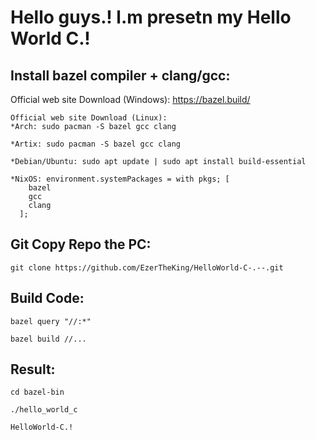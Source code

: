 # Hello guys.! l.m presetn my Hello World C.!

## Install bazel compiler + clang/gcc:

Official web site Download (Windows): https://bazel.build/

```
Official web site Download (Linux):
*Arch: sudo pacman -S bazel gcc clang

*Artix: sudo pacman -S bazel gcc clang

*Debian/Ubuntu: sudo apt update | sudo apt install build-essential

*NixOS: environment.systemPackages = with pkgs; [
    bazel
    gcc
    clang
  ];
```

## Git Copy Repo the PC:
```
git clone https://github.com/EzerTheKing/HelloWorld-C-.--.git
```
## Build Code:
```
bazel query "//:*"

bazel build //...
```
## Result:
```
cd bazel-bin

./hello_world_c

HelloWorld-C.!
```
